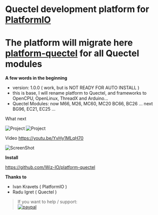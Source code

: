 # Quectel development platform for [PlatformIO](http://platformio.org)
# Тhe platform will migrate here [platform-quectel](https://github.com/Wiz-IO/platform-quectel) for all Quectel modules


**A few words in the beginning**
* version: 1.0.0 ( work, but is NOT READY FOR AUTO INSTALL )
* this is base, I will rename platform to Quectel, and frameworks to OpenCPU, OpenLinux, ThreadX and Arduino...
* Quectel Modules: now M66, M26, MC60, MC20 BC66, BC26 ... next BG96, EC21, EC25 ...

What next

![Project](https://raw.githubusercontent.com/Wiz-IO/platform-opencpu/master/platform.png) 
![Project](https://raw.githubusercontent.com/Wiz-IO/platform-opencpu/master/boards.png) 

Video 
https://youtu.be/YvHy1MLqH70

![ScreenShot](https://raw.githubusercontent.com/Wiz-IO/platform-opencpu/master/screenshot.png) 


**Install**

https://github.com/Wiz-IO/platform-quectel


**Thanks to**

* Ivan Kravets ( PlatformIO )
* Radu Igret ( Quectel )


>If you want to help / support:   
[![paypal](https://www.paypalobjects.com/en_US/i/btn/btn_donate_SM.gif)](https://www.paypal.com/cgi-bin/webscr?cmd=_s-xclick&hosted_button_id=ESUP9LCZMZTD6)
